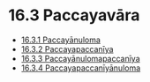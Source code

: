 # 16.3 Paccayavāra

* [16.3.1 Paccayānuloma](16.3/16.3.1.md)
* [16.3.2 Paccayapaccanīya](16.3/16.3.2.md)
* [16.3.3 Paccayānulomapaccanīya](16.3/16.3.3.md)
* [16.3.4 Paccayapaccanīyānuloma](16.3/16.3.4.md)
